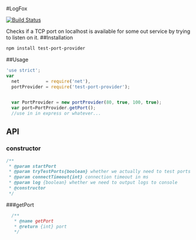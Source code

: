 #LogFox

[![Build Status](https://travis-ci.org/jehy/logfox.svg?branch=master)](https://travis-ci.org/jehy/logfox)

Checks if a TCP port on localhost is available for some out
 service by trying to listen on it.
##Installation
```bash
npm install test-port-provider
```

##Usage
```js
'use strict';
var
  net          = require('net'),
  portProvider = require('test-port-provider');


  var PortProvider = new portProvider(80, true, 100, true);
  var port=PortProvider.getPort();
  //use in in express or whatever...
```
## API
### constructor
```js
/**
 * @param startPort
 * @param tryTestPorts{boolean} whether we actually need to test ports or just give increments
 * @param connectTimeout{int} connection timeout in ms
 * @param log {boolean} whether we need to output logs to console
 * @constructor
 */
```
###getPort
```js
  /**
   * @name getPort
   * @return {int} port
   */
```
